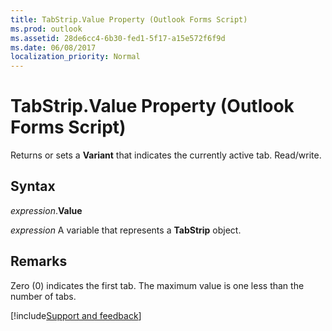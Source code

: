 ```yaml
---
title: TabStrip.Value Property (Outlook Forms Script)
ms.prod: outlook
ms.assetid: 28de6cc4-6b30-fed1-5f17-a15e572f6f9d
ms.date: 06/08/2017
localization_priority: Normal
---
```



# TabStrip.Value Property (Outlook Forms Script)

Returns or sets a **Variant** that indicates the currently active tab. Read/write.


## Syntax

_expression_.**Value**

_expression_ A variable that represents a **TabStrip** object.


## Remarks

Zero (0) indicates the first tab. The maximum value is one less than the number of tabs.

[!include[Support and feedback](~/includes/feedback-boilerplate.md)]